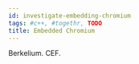 ```yaml
---
id: investigate-embedding-chromium
tags: #c++, #togethr, TODO
title: Embedded Chromium
---
```


Berkelium. CEF.